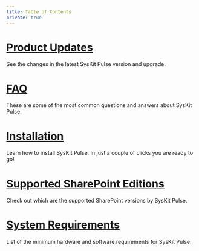 ```yaml
---
title: Table of Contents
private: true
---
```


# [Product Updates](product-updates.md) 
See the changes in the latest SysKit Pulse version and upgrade.

# [FAQ](faq.md)
These are some of the most common questions and answers about SysKit Pulse. 

# [Installation](installation.md)
Learn how to install SysKit Pulse. In just a couple of clicks you are ready to go!

# [Supported SharePoint Editions](supported-sharepoint-editions.md)
Check out which are the supported SharePoint versions by SysKit Pulse.

# [System Requirements](system-requirements.md)
List of the minimum hardware and software requirements for SysKit Pulse.